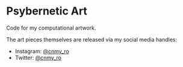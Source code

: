 # Psybernetic Art

Code for my computational artwork.

The art pieces themselves are released via my social media handles:
- Instagram: [@cnmy_ro](https://www.instagram.com/cnmy_ro)
- Twitter:   [@cnmy_ro](https://twitter.com/cnmy_ro)